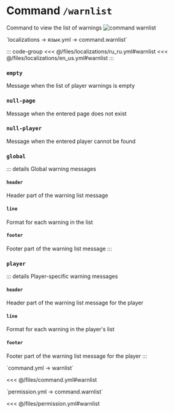 # Command `/warnlist`

Command to view the list of warnings
![command warnlist](/commandwarnlist.png)

[//]: # (localization)
<!--@include: @/parts/words.md#localization--> 
<!--@include: @/parts/words.md#path--> `localizations → язык.yml → command.warnlist`

<!--@include: @/parts/words.md#default--> 

::: code-group
<<< @/files/localizations/ru_ru.yml#warnlist
<<< @/files/localizations/en_us.yml#warnlist
:::

### `empty`

Message when the list of player warnings is empty

### `null-page`

Message when the entered page does not exist

### `null-player`

Message when the entered player cannot be found

### `global`

::: details Global warning messages

#### `header`

Header part of the warning list message

#### `line`

Format for each warning in the list

#### `footer`

Footer part of the warning list message
:::

### `player`

::: details Player-specific warning messages

#### `header`

Header part of the warning list message for the player

#### `line`

Format for each warning in the player's list

#### `footer`

Footer part of the warning list message for the player
:::

[//]: # (command.yml)
<!--@include: @/parts/words.md#setting-->
<!--@include: @/parts/words.md#path--> `command.yml → warnlist`

<!--@include: @/parts/words.md#default-->
<<< @/files/command.yml#warnlist

<!--@include: @/parts/enable.md-->
<!--@include: @/parts/perPage.md-->
<!--@include: @/parts/aliases.md-->
<!--@include: @/parts/cooldown.md-->
<!--@include: @/parts/sound.md-->

[//]: # (permission.yml)
<!--@include: @/parts/words.md#permission-->
<!--@include: @/parts/words.md#path--> `permission.yml → command.warnlist`

<!--@include: @/parts/words.md#default-->
<<< @/files/permission.yml#warnlist

<!--@include: @/parts/permission/permissionTier3.md-->
<!--@include: @/parts/permission/cooldown.md-->
<!--@include: @/parts/permission/sound.md-->